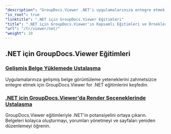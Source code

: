 ```yaml
---
"description": "GroupDocs.Viewer .NET'i uygulamalarınıza entegre etmek için kapsamlı eğitimleri ve örnekleri keşfedin. Gelişmiş belge yönetimi için adım adım teknikleri öğrenin."
"is_root": true
"linktitle": ".NET için GroupDocs.Viewer Eğitimleri"
"title": ".NET için GroupDocs.Viewer'ın Kapsamlı Eğitimleri ve Örnekleri"
"url": "/tr/viewer/net/"
"weight": 10
---
```


## .NET için GroupDocs.Viewer Eğitimleri
### [Gelişmiş Belge Yüklemede Ustalaşma](./advanced-document-loading/)
Uygulamalarınıza gelişmiş belge görüntüleme yeteneklerini zahmetsizce entegre etmek için GroupDocs.Viewer for .NET eğitimlerini keşfedin.
### [.NET için GroupDocs.Viewer'da Render Seçeneklerinde Ustalaşma](./mastering-render-options/)
GroupDocs.Viewer eğitimleriyle .NET'in potansiyelini ortaya çıkarın. Belgeleri kolayca oluşturmayı, yorumları yönetmeyi ve sayfaları yeniden düzenlemeyi öğrenin.